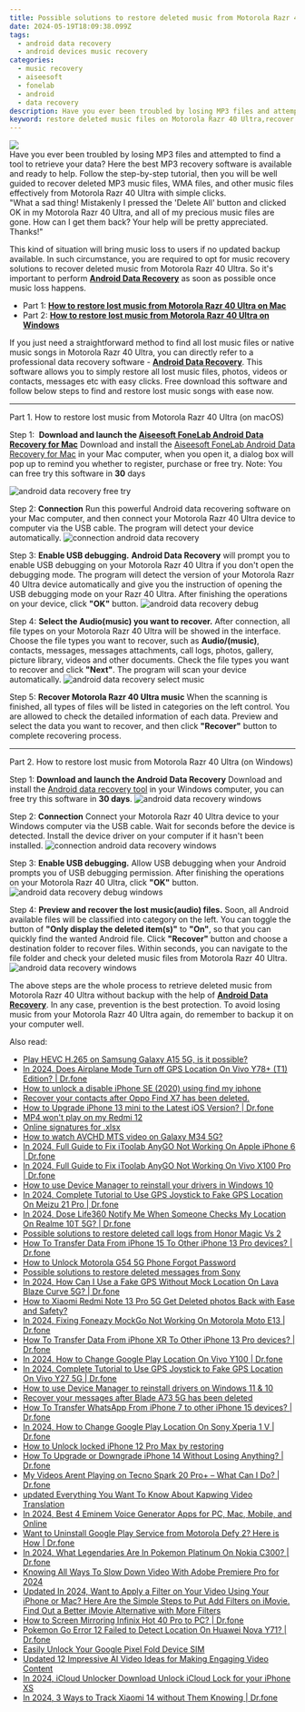```yaml
---
title: Possible solutions to restore deleted music from Motorola Razr 40 Ultra
date: 2024-05-19T18:09:38.099Z
tags: 
  - android data recovery
  - android devices music recovery
categories: 
  - music recovery
  - aiseesoft
  - fonelab
  - android
  - data recovery
description: Have you ever been troubled by losing MP3 files and attempted to find a tool to retrieve your data? Here the best MP3 recovery software is available and ready to help. Follow the step-by-step tutorial, then you will be well guided to recover deleted MP3 music files, WMA files, and other music files effectively from Motorola Razr 40 Ultra with simple clicks.
keyword: restore deleted music files on Motorola Razr 40 Ultra,recover lost music from Motorola Razr 40 Ultra,restore deleted songs files on Motorola Razr 40 Ultra,Motorola Razr 40 Ultra music recovery,broken Motorola Razr 40 Ultra music recovery solution,Regain missing songs on Motorola Razr 40 Ultra,deletes song of Motorola Razr 40 Ultra,recover deleted music 2018 for Motorola Razr 40 Ultra,recover music from Motorola Razr 40 Ultra,does the Motorola Razr 40 Ultra have a backup for deleted song,Motorola Razr 40 Ultra song recovery software,does the Motorola Razr 40 Ultra have a backup for deleted music
---
```


<img src="https://img0mobiles.techidaily.com/images/best-assets/devices/motorola/motorola-razr-40-ultra/2.jpg" class="atpl-imgstyle"  />

<div class="atpl-content atpl-for-fonelab-android recover-music">

<div class="atpl-post-description-part-1">
Have you ever been troubled by losing MP3 files and attempted to find a tool to retrieve your data? Here the best MP3 recovery software is available and ready to help. Follow the step-by-step tutorial, then you will be well guided to recover deleted MP3 music files, WMA files, and other music files effectively from Motorola Razr 40 Ultra with simple clicks.
</div>



<div class="atpl-post-description-part-2">
<div class="tpl-content-sub-paragraph-question">
  "What a sad thing! Mistakenly I pressed the 'Delete All' button and clicked OK in my Motorola Razr 40 Ultra, and all of my precious music files are gone. How can I get them back? Your help will be pretty appreciated. Thanks!"
</div>
<div class="tpl-content-sub-paragraph-content">
  <p>
    This kind of situation will bring music loss to users if no updated backup available. In such circumstance, you are required to opt for music recovery solutions to recover deleted music from Motorola Razr 40 Ultra. So it's important to perform <a href="https://tools.techidaily.com/aiseesoft-android-data-recovery/" ><strong>Android Data Recovery</strong></a> as soon as possible once music loss happens.
  </p>
</div>
</div>

<ul>
  <li>Part 1: <strong><a href="#p1">How to restore lost music from Motorola Razr 40 Ultra on Mac</a></strong></li>
  <li>Part 2: <strong><a href="#p2">How to restore lost music from Motorola Razr 40 Ultra on Windows</a></strong></li>
</ul>


<div class="atpl-post-description-part-3">
<div class="tpl-content-sub-paragraph-normal">
  <p>
    If you just need a straightforward method to find all lost music files or native music songs in Motorola Razr 40 Ultra, you can directly refer to a professional data recovery software - <a href="https://tools.techidaily.com/aiseesoft-android-data-recovery/" ><strong>Android Data Recovery</strong></a>. This software allows you to simply restore all lost music files, photos, videos or contacts, messages etc with easy clicks. Free download this software and follow below steps to find and restore lost music songs with ease now.
  </p>
</div>
</div>



<!-- Part 1 -->
<a id="p1" name="p1" ></a><hr>

<div>
  <span class="atpl-step-part-style">Part 1. How to restore lost music from Motorola Razr 40 Ultra (on macOS)</span>
</div>

<span class="atpl-stepstyle-a"><span>Step 1: </span></span> <strong>Download and launch the <a href="https://tools.techidaily.com/aiseesoft-android-data-recovery-for-mac/" >Aiseesoft FoneLab Android Data Recovery for Mac</a></strong>
Download and install the <a href="https://tools.techidaily.com/aiseesoft-android-data-recovery-for-mac/" >Aiseesoft FoneLab Android Data Recovery for Mac</a> in your Mac computer, when you open it, a dialog box will pop up to remind you whether to register, purchase or free try.
Note: You can free try this software in <strong>30</strong> days

<img src="https://tools.techidaily.com/images/apps/aiseesoft/android-data-recovery/mac-free-try.png" class="atpl-imgstyle" alt="android data recovery free try" />

<span class="atpl-stepstyle-a"><span>Step 2: </span></span> <strong>Connection</strong>
Run this powerful Android data recovering software on your Mac computer, and then connect your Motorola Razr 40 Ultra device to computer via the USB cable. The program will detect your device automatically.
<img src="https://tools.techidaily.com/images/apps/aiseesoft/android-data-recovery/mac-connection-interface.jpg" class="atpl-imgstyle" alt="connection android data recovery" />

<span class="atpl-stepstyle-a"><span>Step 3: </span></span> <strong>Enable USB debugging.</strong>
<strong>Android Data Recovery</strong> will prompt you to enable USB debugging on your Motorola Razr 40 Ultra if you don't open the debugging mode. The program will detect the version of your Motorola Razr 40 Ultra device automatically and give you the instruction of opening the USB debugging mode on your Razr 40 Ultra. After finishing the operations on your device, click <strong>"OK"</strong> button.
<img src="https://tools.techidaily.com/images/apps/aiseesoft/android-data-recovery/mac-android-usb-debug.jpg"  class="atpl-imgstyle" alt="android data recovery debug" />

<span class="atpl-stepstyle-a"><span>Step 4: </span></span> <strong>Select the Audio(music) you want to recover.</strong>
After connection, all file types on your Motorola Razr 40 Ultra will be showed in the interface. Choose the file types you want to recover, such as <strong>Audio/(music)</strong>, contacts, messages, messages attachments, call logs, photos, gallery, picture library, videos and other documents. Check the file types you want to recover and click <b>"Next"</b>. The program will scan your device automatically.
<img src="https://tools.techidaily.com/images/apps/aiseesoft/android-data-recovery/mac-choose-type-music.jpg" class="atpl-imgstyle" alt="android data recovery select music" />

<span class="atpl-stepstyle-a"><span>Step 5: </span></span> <strong>Recover Motorola Razr 40 Ultra music</strong>
When the scanning is finished, all types of files will be listed in categories on the left control. You are allowed to check the detailed information of each data. Preview and select the data you want to recover, and then click <b>"Recover"</b> button to complete recovering process.


<a id="p2" name="p2"></a><hr>

<!-- Part 2 -->
<div>
  <span class="atpl-step-part-style">Part 2. How to restore lost music from Motorola Razr 40 Ultra (on Windows)</span>
</div>

<span class="atpl-stepstyle-a"><span>Step 1: </span></span> <strong>Download and launch the Android Data Recovery</strong>
Download and install the <a href="https://tools.techidaily.com/aiseesoft-android-data-recovery-for-win/" >Android data recovery tool</a> in your Windows computer, you can free try this software in <b>30 days</b>.
<img src="https://tools.techidaily.com/images/apps/aiseesoft/android-data-recovery/win-start-interface.png"  class="atpl-imgstyle" alt="android data recovery windows" />

<span class="atpl-stepstyle-a"><span>Step 2: </span></span> <strong>Connection</strong>
Connect your Motorola Razr 40 Ultra device to your Windows computer via the USB cable. Wait for seconds before the device is detected. Install the device driver on your computer if it hasn't been installed.
<img src="https://tools.techidaily.com/images/apps/aiseesoft/android-data-recovery/win-connection-interface.png" class="atpl-imgstyle" alt="connection android data recovery windows" />

<span class="atpl-stepstyle-a"><span>Step 3: </span></span> <strong>Enable USB debugging.</strong>
Allow USB debugging when your Android prompts you of USB debugging permission. After finishing the operations on your Motorola Razr 40 Ultra, click <b>"OK"</b> button.
<img src="https://tools.techidaily.com/images/apps/aiseesoft/android-data-recovery/win-android-usb-debug.png" class="atpl-imgstyle" alt="android data recovery debug windows" />

<span class="atpl-stepstyle-a"><span>Step 4: </span></span> <strong>Preview and recover the lost music(audio) files.</strong>
Soon, all Android available files will be classified into category on the left. You can toggle the button of <b>"Only display the deleted item(s)"</b> to <b>"On"</b>, so that you can quickly find the wanted Android file. Click <b>"Recover"</b> button and choose a destination folder to recover files. Within seconds, you can navigate to the file folder and check your deleted music files from Motorola Razr 40 Ultra.
<img src="https://tools.techidaily.com/images/apps/aiseesoft/android-data-recovery/win-recover-music.jpg" class="atpl-imgstyle" alt="android data recovery windows" />

<div class="atpl-post-description-part-4">
<div class="tpl-content-sub-paragraph-normal">
    <p>
        The above steps are the whole process to retrieve deleted music from Motorola Razr 40 Ultra without backup with the help of <a href="https://tools.techidaily.com/aiseesoft-android-data-recovery/" ><strong>Android Data Recovery</strong></a>. In any case, prevention is the best protection. To avoid losing music from your Motorola Razr 40 Ultra again, do remember to backup it on your computer well.
    </p>
</div>
</div>


<ins class="adsbygoogle"
     style="display:block"
     data-ad-client="ca-pub-7571918770474297"
     data-ad-slot="8358498916"
     data-ad-format="auto"
     data-full-width-responsive="true"></ins>



</div>
<ins class="adsbygoogle"
    style="display:block"
    data-ad-format="autorelaxed"
    data-ad-client="ca-pub-7571918770474297"
    data-ad-slot="1223367746"></ins>

<span class="atpl-alsoreadstyle">Also read:</span>
<div><ul>
<li><a href="https://review-topics.techidaily.com/play-hevc-h-265-on-samsung-galaxy-a15-5g-is-it-possible-by-aiseesoft-video-converter-play-hevc-video-on-android/"><u>Play HEVC H.265 on Samsung Galaxy A15 5G, is it possible?</u></a></li>
<li><a href="https://review-topics.techidaily.com/in-2024-does-airplane-mode-turn-off-gps-location-on-vivo-y78plus-t1-edition-drfone-by-drfone-virtual-android/"><u>In 2024, Does Airplane Mode Turn off GPS Location On Vivo Y78+ (T1) Edition? | Dr.fone</u></a></li>
<li><a href="https://review-topics.techidaily.com/how-to-unlock-a-disable-iphone-se-2020-using-find-my-iphone-by-drfone-ios-unlock-ios-unlock/"><u>How to unlock a disable iPhone SE (2020) using find my iphone</u></a></li>
<li><a href="https://review-topics.techidaily.com/recover-your-contacts-after-oppo-find-x7-has-been-deleted-by-fonelab-android-recover-contacts/"><u>Recover your contacts after Oppo Find X7 has been deleted.</u></a></li>
<li><a href="https://review-topics.techidaily.com/how-to-upgrade-iphone-13-mini-to-the-latest-ios-version-drfone-by-drfone-ios-system-repair-ios-system-repair/"><u>How to Upgrade iPhone 13 mini to the Latest iOS Version? | Dr.fone</u></a></li>
<li><a href="https://review-topics.techidaily.com/mp4-won-t-play-on-my-redmi-12-by-aiseesoft-video-converter-play-mp4-on-android/"><u>MP4 won't play on my Redmi 12</u></a></li>
<li><a href="https://review-topics.techidaily.com/online-signatures-for-xlsx-by-ldigisigner-sign-a-excel-sign-a-excel/"><u>Online signatures for .xlsx </u></a></li>
<li><a href="https://review-topics.techidaily.com/how-to-watch-avchd-mts-video-on-galaxy-m34-5g-by-aiseesoft-video-converter-play-mts-on-android/"><u>How to watch AVCHD MTS video on Galaxy M34 5G?</u></a></li>
<li><a href="https://review-topics.techidaily.com/in-2024-full-guide-to-fix-itoolab-anygo-not-working-on-apple-iphone-6-drfone-by-drfone-virtual-ios/"><u>In 2024, Full Guide to Fix iToolab AnyGO Not Working On Apple iPhone 6 | Dr.fone</u></a></li>
<li><a href="https://review-topics.techidaily.com/in-2024-full-guide-to-fix-itoolab-anygo-not-working-on-vivo-x100-pro-drfone-by-drfone-virtual-android/"><u>In 2024, Full Guide to Fix iToolab AnyGO Not Working On Vivo X100 Pro | Dr.fone</u></a></li>
<li><a href="https://review-topics.techidaily.com/how-to-use-device-manager-to-reinstall-your-drivers-in-windows-10-by-drivereasy-guide/"><u>How to use Device Manager to reinstall your drivers in Windows 10</u></a></li>
<li><a href="https://review-topics.techidaily.com/in-2024-complete-tutorial-to-use-gps-joystick-to-fake-gps-location-on-meizu-21-pro-drfone-by-drfone-virtual-android/"><u>In 2024, Complete Tutorial to Use GPS Joystick to Fake GPS Location On Meizu 21 Pro | Dr.fone</u></a></li>
<li><a href="https://review-topics.techidaily.com/in-2024-dose-life360-notify-me-when-someone-checks-my-location-on-realme-10t-5g-drfone-by-drfone-virtual-android/"><u>In 2024, Dose Life360 Notify Me When Someone Checks My Location On Realme 10T 5G? | Dr.fone</u></a></li>
<li><a href="https://review-topics.techidaily.com/possible-solutions-to-restore-deleted-call-logs-from-honor-magic-vs-2-by-fonelab-android-recover-call-logs/"><u>Possible solutions to restore deleted call logs from Honor Magic Vs 2</u></a></li>
<li><a href="https://review-topics.techidaily.com/how-to-transfer-data-from-iphone-15-to-other-iphone-13-pro-devices-drfone-by-drfone-transfer-data-from-ios-transfer-data-from-ios/"><u>How To Transfer Data From iPhone 15 To Other iPhone 13 Pro devices? | Dr.fone</u></a></li>
<li><a href="https://review-topics.techidaily.com/how-to-unlock-motorola-g54-5g-phone-forgot-password-by-drfone-android-unlock-android-unlock/"><u>How to Unlock Motorola G54 5G Phone Forgot Password</u></a></li>
<li><a href="https://review-topics.techidaily.com/possible-solutions-to-restore-deleted-messages-from-sony-by-fonelab-android-recover-messages/"><u>Possible solutions to restore deleted messages from Sony</u></a></li>
<li><a href="https://review-topics.techidaily.com/in-2024-how-can-i-use-a-fake-gps-without-mock-location-on-lava-blaze-curve-5g-drfone-by-drfone-virtual-android/"><u>In 2024, How Can I Use a Fake GPS Without Mock Location On Lava Blaze Curve 5G? | Dr.fone</u></a></li>
<li><a href="https://review-topics.techidaily.com/how-to-xiaomi-redmi-note-13-pro-5g-get-deleted-photos-back-with-ease-and-safety-by-fonelab-android-recover-photos/"><u>How to Xiaomi Redmi Note 13 Pro 5G Get Deleted photos Back with Ease and Safety?</u></a></li>
<li><a href="https://review-topics.techidaily.com/in-2024-fixing-foneazy-mockgo-not-working-on-motorola-moto-e13-drfone-by-drfone-virtual-android/"><u>In 2024, Fixing Foneazy MockGo Not Working On Motorola Moto E13 | Dr.fone</u></a></li>
<li><a href="https://review-topics.techidaily.com/how-to-transfer-data-from-iphone-xr-to-other-iphone-13-pro-devices-drfone-by-drfone-transfer-data-from-ios-transfer-data-from-ios/"><u>How To Transfer Data From iPhone XR To Other iPhone 13 Pro devices? | Dr.fone</u></a></li>
<li><a href="https://review-topics.techidaily.com/in-2024-how-to-change-google-play-location-on-vivo-y100-drfone-by-drfone-virtual-android/"><u>In 2024, How to Change Google Play Location On Vivo Y100 | Dr.fone</u></a></li>
<li><a href="https://review-topics.techidaily.com/in-2024-complete-tutorial-to-use-gps-joystick-to-fake-gps-location-on-vivo-y27-5g-drfone-by-drfone-virtual-android/"><u>In 2024, Complete Tutorial to Use GPS Joystick to Fake GPS Location On Vivo Y27 5G | Dr.fone</u></a></li>
<li><a href="https://review-topics.techidaily.com/how-to-use-device-manager-to-reinstall-drivers-on-windows-11-and-10-by-drivereasy-guide/"><u>How to use Device Manager to reinstall drivers on Windows 11 & 10</u></a></li>
<li><a href="https://review-topics.techidaily.com/recover-your-messages-after-blade-a73-5g-has-been-deleted-by-fonelab-android-recover-messages/"><u>Recover your messages after Blade A73 5G has been deleted</u></a></li>
<li><a href="https://review-topics.techidaily.com/how-to-transfer-whatsapp-from-iphone-7-to-other-iphone-15-devices-drfone-by-drfone-transfer-whatsapp-from-ios-transfer-whatsapp-from-ios/"><u>How To Transfer WhatsApp From iPhone 7 to other iPhone 15 devices? | Dr.fone</u></a></li>
<li><a href="https://review-topics.techidaily.com/in-2024-how-to-change-google-play-location-on-sony-xperia-1-v-drfone-by-drfone-virtual-android/"><u>In 2024, How to Change Google Play Location On Sony Xperia 1 V | Dr.fone</u></a></li>
<li><a href="https://review-topics.techidaily.com/how-to-unlock-locked-iphone-12-pro-max-by-restoring-by-drfone-ios-unlock-ios-unlock/"><u>How to Unlock locked iPhone 12 Pro Max by restoring</u></a></li>
<li><a href="https://review-topics.techidaily.com/how-to-upgrade-or-downgrade-iphone-14-without-losing-anything-drfone-by-drfone-ios-system-repair-ios-system-repair/"><u>How To Upgrade or Downgrade iPhone 14 Without Losing Anything? | Dr.fone</u></a></li>
<li><a href="https://fix-guide.techidaily.com/my-videos-arent-playing-on-tecno-spark-20-proplus-what-can-i-do-drfone-by-drfone-fix-android-problems-fix-android-problems/"><u>My Videos Arent Playing on Tecno Spark 20 Pro+ – What Can I Do? | Dr.fone</u></a></li>
<li><a href="https://ai-video.techidaily.com/updated-everything-you-want-to-know-about-kapwing-video-translation/"><u>updated Everything You Want To Know About Kapwing Video Translation</u></a></li>
<li><a href="https://ai-voice-clone.techidaily.com/in-2024-best-4-eminem-voice-generator-apps-for-pc-mac-mobile-and-online/"><u>In 2024, Best 4 Eminem Voice Generator Apps for PC, Mac, Mobile, and Online</u></a></li>
<li><a href="https://howto.techidaily.com/want-to-uninstall-google-play-service-from-motorola-defy-2-here-is-how-drfone-by-drfone-fix-android-problems-fix-android-problems/"><u>Want to Uninstall Google Play Service from Motorola Defy 2? Here is How | Dr.fone</u></a></li>
<li><a href="https://android-pokemon-go.techidaily.com/in-2024-what-legendaries-are-in-pokemon-platinum-on-nokia-c300-drfone-by-drfone-virtual-android/"><u>In 2024, What Legendaries Are In Pokemon Platinum On Nokia C300? | Dr.fone</u></a></li>
<li><a href="https://ai-editing-video.techidaily.com/knowing-all-ways-to-slow-down-video-with-adobe-premiere-pro-for-2024/"><u>Knowing All Ways To Slow Down Video With Adobe Premiere Pro for 2024</u></a></li>
<li><a href="https://ai-video-editing.techidaily.com/updated-in-2024-want-to-apply-a-filter-on-your-video-using-your-iphone-or-mac-here-are-the-simple-steps-to-put-add-filters-on-imovie-find-out-a-better-imovi/"><u>Updated In 2024, Want to Apply a Filter on Your Video Using Your iPhone or Mac? Here Are the Simple Steps to Put Add Filters on iMovie. Find Out a Better iMovie Alternative with More Filters</u></a></li>
<li><a href="https://screen-mirror.techidaily.com/how-to-screen-mirroring-infinix-hot-40-pro-to-pc-drfone-by-drfone-android/"><u>How to Screen Mirroring Infinix Hot 40 Pro to PC? | Dr.fone</u></a></li>
<li><a href="https://android-pokemon-go.techidaily.com/pokemon-go-error-12-failed-to-detect-location-on-huawei-nova-y71-drfone-by-drfone-virtual-android/"><u>Pokemon Go Error 12 Failed to Detect Location On Huawei Nova Y71? | Dr.fone</u></a></li>
<li><a href="https://sim-unlock.techidaily.com/easily-unlock-your-google-pixel-fold-device-sim-by-drfone-android/"><u>Easily Unlock Your Google Pixel Fold Device SIM</u></a></li>
<li><a href="https://ai-editing-video.techidaily.com/updated-12-impressive-ai-video-ideas-for-making-engaging-video-content/"><u>Updated 12 Impressive AI Video Ideas for Making Engaging Video Content</u></a></li>
<li><a href="https://activate-lock.techidaily.com/in-2024-icloud-unlocker-download-unlock-icloud-lock-for-your-iphone-xs-by-drfone-ios/"><u>In 2024, iCloud Unlocker Download Unlock iCloud Lock for your iPhone XS</u></a></li>
<li><a href="https://android-location-track.techidaily.com/in-2024-3-ways-to-track-xiaomi-14-without-them-knowing-drfone-by-drfone-virtual-android/"><u>In 2024, 3 Ways to Track Xiaomi 14 without Them Knowing | Dr.fone</u></a></li>
</ul></div>


